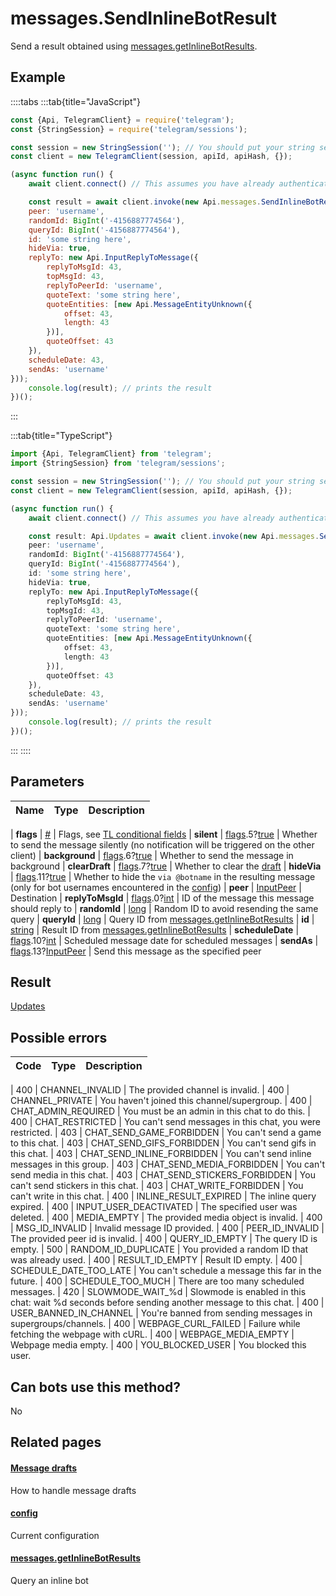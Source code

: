 # messages.SendInlineBotResult

Send a result obtained using [messages.getInlineBotResults](https://core.telegram.org/method/messages.getInlineBotResults).



## Example

::::tabs
:::tab{title="JavaScript"}
```js
const {Api, TelegramClient} = require('telegram');
const {StringSession} = require('telegram/sessions');

const session = new StringSession(''); // You should put your string session here
const client = new TelegramClient(session, apiId, apiHash, {});

(async function run() {
    await client.connect() // This assumes you have already authenticated with .start()

    const result = await client.invoke(new Api.messages.SendInlineBotResult({
    peer: 'username',
    randomId: BigInt('-4156887774564'),
    queryId: BigInt('-4156887774564'),
    id: 'some string here',
    hideVia: true,
    replyTo: new Api.InputReplyToMessage({
        replyToMsgId: 43,
        topMsgId: 43,
        replyToPeerId: 'username',
        quoteText: 'some string here',
        quoteEntities: [new Api.MessageEntityUnknown({
            offset: 43,
            length: 43
        })],
        quoteOffset: 43
    }),
    scheduleDate: 43,
    sendAs: 'username'
}));
    console.log(result); // prints the result
})();
```
:::

:::tab{title="TypeScript"}
```ts
import {Api, TelegramClient} from 'telegram';
import {StringSession} from 'telegram/sessions';

const session = new StringSession(''); // You should put your string session here
const client = new TelegramClient(session, apiId, apiHash, {});

(async function run() {
    await client.connect() // This assumes you have already authenticated with .start()

    const result: Api.Updates = await client.invoke(new Api.messages.SendInlineBotResult({
    peer: 'username',
    randomId: BigInt('-4156887774564'),
    queryId: BigInt('-4156887774564'),
    id: 'some string here',
    hideVia: true,
    replyTo: new Api.InputReplyToMessage({
        replyToMsgId: 43,
        topMsgId: 43,
        replyToPeerId: 'username',
        quoteText: 'some string here',
        quoteEntities: [new Api.MessageEntityUnknown({
            offset: 43,
            length: 43
        })],
        quoteOffset: 43
    }),
    scheduleDate: 43,
    sendAs: 'username'
}));
    console.log(result); // prints the result
})();
```
:::
::::



## Parameters

| Name | Type | Description |
| :--: | ---- | ----------- |

| **flags** | [#](https://core.telegram.org/type/%23) | Flags, see [TL conditional fields](https://core.telegram.org/mtproto/TL-combinators#conditional-fields) 
| **silent** | [flags](https://core.telegram.org/mtproto/TL-combinators#conditional-fields).5?[true](https://core.telegram.org/constructor/true) | Whether to send the message silently (no notification will be triggered on the other client) 
| **background** | [flags](https://core.telegram.org/mtproto/TL-combinators#conditional-fields).6?[true](https://core.telegram.org/constructor/true) | Whether to send the message in background 
| **clearDraft** | [flags](https://core.telegram.org/mtproto/TL-combinators#conditional-fields).7?[true](https://core.telegram.org/constructor/true) | Whether to clear the [draft](https://core.telegram.org/api/drafts) 
| **hideVia** | [flags](https://core.telegram.org/mtproto/TL-combinators#conditional-fields).11?[true](https://core.telegram.org/constructor/true) | Whether to hide the `via @botname` in the resulting message (only for bot usernames encountered in the [config](https://core.telegram.org/constructor/config)) 
| **peer** | [InputPeer](https://core.telegram.org/type/InputPeer) | Destination 
| **replyToMsgId** | [flags](https://core.telegram.org/mtproto/TL-combinators#conditional-fields).0?[int](https://core.telegram.org/type/int) | ID of the message this message should reply to 
| **randomId** | [long](https://core.telegram.org/type/long) | Random ID to avoid resending the same query 
| **queryId** | [long](https://core.telegram.org/type/long) | Query ID from [messages.getInlineBotResults](https://core.telegram.org/method/messages.getInlineBotResults) 
| **id** | [string](https://core.telegram.org/type/string) | Result ID from [messages.getInlineBotResults](https://core.telegram.org/method/messages.getInlineBotResults) 
| **scheduleDate** | [flags](https://core.telegram.org/mtproto/TL-combinators#conditional-fields).10?[int](https://core.telegram.org/type/int) | Scheduled message date for scheduled messages 
| **sendAs** | [flags](https://core.telegram.org/mtproto/TL-combinators#conditional-fields).13?[InputPeer](https://core.telegram.org/type/InputPeer) | Send this message as the specified peer 


## Result

[Updates](https://core.telegram.org/type/Updates)



## Possible errors

| Code | Type | Description |
| :--: | ---- | ----------- |

| 400 | CHANNEL\_INVALID | The provided channel is invalid. 
| 400 | CHANNEL\_PRIVATE | You haven't joined this channel/supergroup. 
| 400 | CHAT\_ADMIN\_REQUIRED | You must be an admin in this chat to do this. 
| 400 | CHAT\_RESTRICTED | You can't send messages in this chat, you were restricted. 
| 403 | CHAT\_SEND\_GAME\_FORBIDDEN | You can't send a game to this chat. 
| 403 | CHAT\_SEND\_GIFS\_FORBIDDEN | You can't send gifs in this chat. 
| 403 | CHAT\_SEND\_INLINE\_FORBIDDEN | You can't send inline messages in this group. 
| 403 | CHAT\_SEND\_MEDIA\_FORBIDDEN | You can't send media in this chat. 
| 403 | CHAT\_SEND\_STICKERS\_FORBIDDEN | You can't send stickers in this chat. 
| 403 | CHAT\_WRITE\_FORBIDDEN | You can't write in this chat. 
| 400 | INLINE\_RESULT\_EXPIRED | The inline query expired. 
| 400 | INPUT\_USER\_DEACTIVATED | The specified user was deleted. 
| 400 | MEDIA\_EMPTY | The provided media object is invalid. 
| 400 | MSG\_ID\_INVALID | Invalid message ID provided. 
| 400 | PEER\_ID\_INVALID | The provided peer id is invalid. 
| 400 | QUERY\_ID\_EMPTY | The query ID is empty. 
| 500 | RANDOM\_ID\_DUPLICATE | You provided a random ID that was already used. 
| 400 | RESULT\_ID\_EMPTY | Result ID empty. 
| 400 | SCHEDULE\_DATE\_TOO\_LATE | You can't schedule a message this far in the future. 
| 400 | SCHEDULE\_TOO\_MUCH | There are too many scheduled messages. 
| 420 | SLOWMODE\_WAIT\_%d | Slowmode is enabled in this chat: wait %d seconds before sending another message to this chat. 
| 400 | USER\_BANNED\_IN\_CHANNEL | You're banned from sending messages in supergroups/channels. 
| 400 | WEBPAGE\_CURL\_FAILED | Failure while fetching the webpage with cURL. 
| 400 | WEBPAGE\_MEDIA\_EMPTY | Webpage media empty. 
| 400 | YOU\_BLOCKED\_USER | You blocked this user. 


## Can bots use this method?

No

## Related pages

#### [Message drafts](https://core.telegram.org/api/drafts)

How to handle message drafts



#### [config](https://core.telegram.org/constructor/config)

Current configuration



#### [messages.getInlineBotResults](https://core.telegram.org/method/messages.getInlineBotResults)

Query an inline bot




